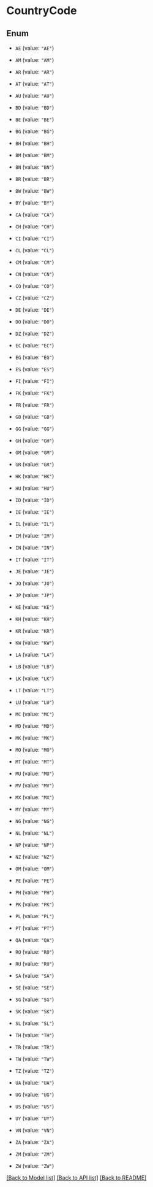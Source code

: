 # CountryCode

## Enum


* `AE` (value: `"AE"`)

* `AM` (value: `"AM"`)

* `AR` (value: `"AR"`)

* `AT` (value: `"AT"`)

* `AU` (value: `"AU"`)

* `BD` (value: `"BD"`)

* `BE` (value: `"BE"`)

* `BG` (value: `"BG"`)

* `BH` (value: `"BH"`)

* `BM` (value: `"BM"`)

* `BN` (value: `"BN"`)

* `BR` (value: `"BR"`)

* `BW` (value: `"BW"`)

* `BY` (value: `"BY"`)

* `CA` (value: `"CA"`)

* `CH` (value: `"CH"`)

* `CI` (value: `"CI"`)

* `CL` (value: `"CL"`)

* `CM` (value: `"CM"`)

* `CN` (value: `"CN"`)

* `CO` (value: `"CO"`)

* `CZ` (value: `"CZ"`)

* `DE` (value: `"DE"`)

* `DO` (value: `"DO"`)

* `DZ` (value: `"DZ"`)

* `EC` (value: `"EC"`)

* `EG` (value: `"EG"`)

* `ES` (value: `"ES"`)

* `FI` (value: `"FI"`)

* `FK` (value: `"FK"`)

* `FR` (value: `"FR"`)

* `GB` (value: `"GB"`)

* `GG` (value: `"GG"`)

* `GH` (value: `"GH"`)

* `GM` (value: `"GM"`)

* `GR` (value: `"GR"`)

* `HK` (value: `"HK"`)

* `HU` (value: `"HU"`)

* `ID` (value: `"ID"`)

* `IE` (value: `"IE"`)

* `IL` (value: `"IL"`)

* `IM` (value: `"IM"`)

* `IN` (value: `"IN"`)

* `IT` (value: `"IT"`)

* `JE` (value: `"JE"`)

* `JO` (value: `"JO"`)

* `JP` (value: `"JP"`)

* `KE` (value: `"KE"`)

* `KH` (value: `"KH"`)

* `KR` (value: `"KR"`)

* `KW` (value: `"KW"`)

* `LA` (value: `"LA"`)

* `LB` (value: `"LB"`)

* `LK` (value: `"LK"`)

* `LT` (value: `"LT"`)

* `LU` (value: `"LU"`)

* `MC` (value: `"MC"`)

* `MD` (value: `"MD"`)

* `MK` (value: `"MK"`)

* `MO` (value: `"MO"`)

* `MT` (value: `"MT"`)

* `MU` (value: `"MU"`)

* `MV` (value: `"MV"`)

* `MX` (value: `"MX"`)

* `MY` (value: `"MY"`)

* `NG` (value: `"NG"`)

* `NL` (value: `"NL"`)

* `NP` (value: `"NP"`)

* `NZ` (value: `"NZ"`)

* `OM` (value: `"OM"`)

* `PE` (value: `"PE"`)

* `PH` (value: `"PH"`)

* `PK` (value: `"PK"`)

* `PL` (value: `"PL"`)

* `PT` (value: `"PT"`)

* `QA` (value: `"QA"`)

* `RO` (value: `"RO"`)

* `RU` (value: `"RU"`)

* `SA` (value: `"SA"`)

* `SE` (value: `"SE"`)

* `SG` (value: `"SG"`)

* `SK` (value: `"SK"`)

* `SL` (value: `"SL"`)

* `TH` (value: `"TH"`)

* `TR` (value: `"TR"`)

* `TW` (value: `"TW"`)

* `TZ` (value: `"TZ"`)

* `UA` (value: `"UA"`)

* `UG` (value: `"UG"`)

* `US` (value: `"US"`)

* `UY` (value: `"UY"`)

* `VN` (value: `"VN"`)

* `ZA` (value: `"ZA"`)

* `ZM` (value: `"ZM"`)

* `ZW` (value: `"ZW"`)


[[Back to Model list]](../README.md#documentation-for-models) [[Back to API list]](../README.md#documentation-for-api-endpoints) [[Back to README]](../README.md)


